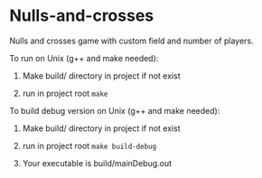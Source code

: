 # Nulls-and-crosses
Nulls and crosses game with custom field and number of players.

To run on Unix (g++ and make needed):

1) Make build/ directory in project if not exist

2) run in project root ```make```

To build debug version on Unix (g++ and make needed):

1) Make build/ directory in project if not exist

2) run in project root ```make build-debug```

3) Your executable is build/mainDebug.out